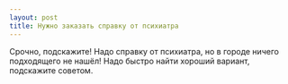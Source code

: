 ```yaml
---
layout: post 
title: Нужно заказать справку от психиатра 
--- 
```

Срочно, подскажите! Надо справку от психиатра, но в городе ничего подходящего не нашёл! Надо быстро найти хороший вариант, подскажите советом.